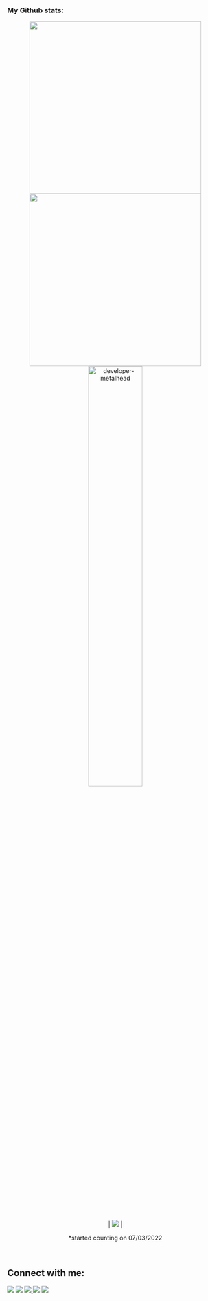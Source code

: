 ###  My Github stats:
  

<div align=center>
  <img width="400" src="https://github-readme-stats.vercel.app/api?username=farildev&theme=tokyonight&show_icons=true&hide_border=true&count_private=true" />
  <img width="400"  src="https://github-readme-streak-stats.herokuapp.com?user=farildev&theme=tokyonight&hide_border=true" />
  <img align="left"><img width="50%" src="https://github-readme-stats.vercel.app/api/top-langs/?username=farildev&layout=compact)](https://github.com/anuraghazra/github-readme-stats" alt="developer-metalhead" />  

</div>
 

<br>

<div align=center>
  
  | ![](https://komarev.com/ghpvc/?username=farildev&color=blue) |
 
  *started counting on 07/03/2022
  
</div>

<!-- <div align=center>
  <img width="350" src="![Faril's GitHub stats](https://github-readme-stats.vercel.app/api?username=farildev&theme=dark&show_icons=true)" />
</div> -->

<br>

[//]: # (started counting on 07/03/2022)






## Connect with me:

<p align = "center">

[<img src="https://img.shields.io/badge/Facebook-1877F2?style=for-the-badge&logo=facebook&logoColor=white" />](https://www.facebook.com/faril.memmedov.9/)
[<img src="https://img.shields.io/badge/Twitter-1DA1F2?style=for-the-badge&logo=twitter&logoColor=white" />](https://twitter.com/farilmammadov) 
  <a href="mailto:memmedovfaril@gmail.com">
    <img src="https://img.shields.io/badge/Gmail-D14836?style=for-the-badge&logo=gmail&logoColor=white" />
  </a>[<img src="	https://img.shields.io/badge/LinkedIn-0077B5?style=for-the-badge&logo=linkedin&logoColor=white" />](https://www.linkedin.com/in/faril-məmmədov-8065a0232/)
[<img src="https://img.shields.io/badge/Instagram-E4405F?style=for-the-badge&logo=instagram&logoColor=white" />](https://www.instagram.com/thephareell/)
</p>

<br />
<br />


</p>
